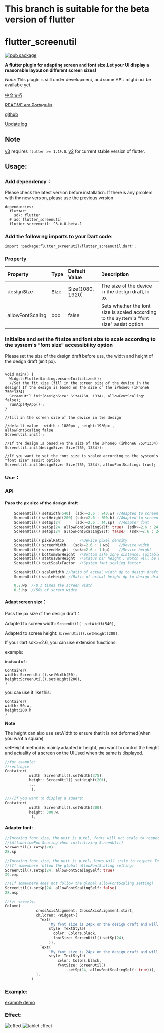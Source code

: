 # This branch is suitable for the beta version of flutter

# flutter_screenutil
[![pub package](https://img.shields.io/pub/v/flutter_screenutil.svg)](https://pub.dartlang.org/packages/flutter_screenutil)

**A flutter plugin for adapting screen and font size.Let your UI display a reasonable layout on different screen sizes!**

*Note*: This plugin is still under development, and some APIs might not be available yet.

[中文文档](https://github.com/OpenFlutter/flutter_screenutil/blob/master/README_CN.md)  

[README em Português](https://github.com/OpenFlutter/flutter_screenutil/blob/master/README_PT.md)

[github](https://github.com/OpenFlutter/flutter_screenutil)

[Update log](https://github.com/OpenFlutter/flutter_screenutil/blob/master/CHANGELOG.md)

## Note
[v3](https://github.com/OpenFlutter/flutter_screenutil/tree/beta) requires `flutter >= 1.19.0`.
[v2](https://github.com/OpenFlutter/flutter_screenutil) for current stable version of flutter.

## Usage:

### Add dependency：
Please check the latest version before installation.
If there is any problem with the new version, please use the previous version
```
dependencies:
  flutter:
    sdk: flutter
  # add flutter_screenutil
  flutter_screenutil: ^3.0.0-beta.1
```
### Add the following imports to your Dart code:
```
import 'package:flutter_screenutil/flutter_screenutil.dart';
```

### Property
   
|Property|Type|Default Value|Description|
|:---|:---|:---|:---| 
|designSize|Size|Size(1080, 1920)|The size of the device in the design draft, in px|
|allowFontScaling|bool|false|Sets whether the font size is scaled according to the system's "font size" assist option|

### Initialize and set the fit size and font size to scale according to the system's "font size" accessibility option
Please set the size of the design draft before use, the width and height of the design draft (unit px).

```

void main() {
  WidgetsFlutterBinding.ensureInitialized();
  //Set the fit size (fill in the screen size of the device in the design) If the design is based on the size of the iPhone6 ​​(iPhone6 ​​750*1334)
  ScreenUtil.init(designSize: Size(750, 1334), allowFontScaling: false);
  runApp(MyApp());
}

//fill in the screen size of the device in the design

//default value : width : 1080px , height:1920px , allowFontScaling:false
ScreenUtil.init();

//If the design is based on the size of the iPhone6 ​​(iPhone6 ​​750*1334)
ScreenUtil.init(designSize: Size(750, 1334));

//If you want to set the font size is scaled according to the system's "font size" assist option
ScreenUtil.init(designSize: Size(750, 1334), allowFontScaling: true);

```

### Use：

### API

#### Pass the px size of the design draft

```dart
    ScreenUtil().setWidth(540)  (sdk>=2.6 : 540.w) //Adapted to screen width
    ScreenUtil().setHeight(200) (sdk>=2.6 : 200.h) //Adapted to screen height
    ScreenUtil().setSp(24)      (sdk>=2.6 : 24.sp)  //Adapter font
    ScreenUtil().setSp(24, allowFontScalingSelf: true)  (sdk>=2.6 : 24.ssp) //Adapter font(fonts will scale to respect Text Size accessibility settings)
    ScreenUtil().setSp(24, allowFontScalingSelf: false)  (sdk>=2.6 : 24.nsp) //Adapter font(fonts will not scale to respect Text Size accessibility settings)

    ScreenUtil().pixelRatio       //Device pixel density
    ScreenUtil().screenWidth   (sdk>=2.6 : 1.wp)    //Device width
    ScreenUtil().screenHeight  (sdk>=2.6 : 1.hp)    //Device height
    ScreenUtil().bottomBarHeight  //Bottom safe zone distance, suitable for buttons with full screen
    ScreenUtil().statusBarHeight  //Status bar height , Notch will be higher Unit px
    ScreenUtil().textScaleFactor  //System font scaling factor

    ScreenUtil().scaleWidth //Ratio of actual width dp to design draft px
    ScreenUtil().scaleHeight //Ratio of actual height dp to design draft px

    0.2.wp  //0.2 times the screen width
    0.5.hp  //50% of screen width
```

#### Adapt screen size：

Pass the px size of the design draft：

Adapted to screen width: `ScreenUtil().setWidth(540)`,

Adapted to screen height: `ScreenUtil().setHeight(200)`,

If your dart sdk>=2.6, you can use extension functions:

example:

instead of :
```
Container(
width: ScreenUtil().setWidth(50),
height:ScreenUtil().setHeight(200),
)
```
you can use it like this:
```
Container(
width: 50.w,
height:200.h
)
```
**Note** 

The height can also use setWidth to ensure that it is not deformed(when you want a square)

setHeight method is mainly adapted in height, you want to control the height and actuality of a screen on the UIUsed when the same is displayed.

```dart
//for example:
//rectangle
Container(
           width: ScreenUtil().setWidth(375),
           height: ScreenUtil().setHeight(200),
           ...
            ),
            
////If you want to display a square:
Container(
           width: ScreenUtil().setWidth(300),
           height: 300.w,
            ),

```

#### Adapter font:
``` dart
//Incoming font size，the unit is pixel, fonts will not scale to respect Text Size accessibility settings
//(AllowallowFontScaling when initializing ScreenUtil)
ScreenUtil().setSp(28) 
28.sp   
     
//Incoming font size，the unit is pixel，fonts will scale to respect Text Size accessibility settings
//(If somewhere follow the global allowFontScaling setting)
ScreenUtil().setSp(24, allowFontScalingSelf: true)
28.ssp

//(If somewhere does not follow the global allowFontScaling setting)
ScreenUtil().setSp(24, allowFontScalingSelf: false)
28.nsp

//for example:
Column(
              crossAxisAlignment: CrossAxisAlignment.start,
              children: <Widget>[
                Text(
                    'My font size is 24px on the design draft and will not change with the system.',
                    style: TextStyle(
                      color: Colors.black,
                      fontSize: ScreenUtil().setSp(24),
                    )),
                Text(
                    'My font size is 24px on the design draft and will change with the system.',
                    style: TextStyle(
                        color: Colors.black,
                        fontSize: ScreenUtil()
                            .setSp(24, allowFontScalingSelf: true))),
              ],
            )
```

### Example:

[example demo](/example/lib/main.dart)
 
### Effect:

![effect](demo_en.png)
![tablet effect](demo_tablet_en.png)
